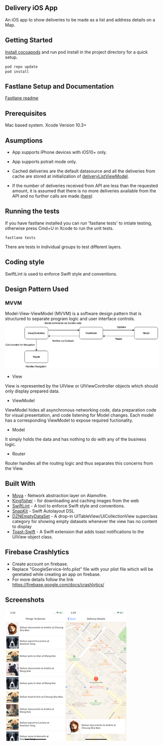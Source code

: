 ## Delivery iOS App
An iOS app to show deliveries to be made as a list and address details on a Map.

## Getting Started

[Install cocoapods](https://guides.cocoapods.org/using/getting-started.html) and run pod install in the project directory for a quick setup.
```
pod repo update
pod install
```
## Fastlane Setup and Documentation

[Fastlane readme](fastlane/README.md)

## Prerequisites

Mac based system.
Xcode Version 10.3+

## Asumptions

* App supports iPhone devices with iOS10+ only.
* App supports potrait mode only.
* Cached deliveries are the default datasource and all the deliveries from cache are stored at initialization of [deliveryListViewModel](Delivery/Modules/Delivery/ViewModels/DeliveryListViewModel.swift#L45).

* If the number of deliveries received from API are less than the requested amount, it is assumed that there is no more deliveries available from the API and no further calls are made.([here](Delivery/Modules/Delivery/ViewModels/DeliveryListViewModel.swift#L60))

## Running the tests

If you have fastlane installed you can run 'fastlane tests' to intiate testing, otherwise press Cmd+U in Xcode to run the unit tests.
```
fastlane tests
```
There are tests in individual groups to test different layers.

## Coding style 

SwiftLint is used to enforce Swift style and conventions. 

## Design Pattern Used
### MVVM

Model-View-ViewModel (MVVM) is a software design pattern that is structured to separate program logic and user interface controls.
<img src="Screenshots/MVVM.png" alt="MVVM" />

* View

View is represented by the UIView or UIViewController objects which should only display prepared data.

* ViewModel

ViewModel hides all asynchronous networking code, data preparation code for visual presentation, and code listening for Model changes. Each model has a corresponding ViewModel to expose required fuctionality.

* Model

It simply holds the data and has nothing to do with any of the business logic.

* Router

Router handles all the routing logic and thus separates this concerns from the View.

## Built With

* [Moya](https://moya.github.io) - Network abstraction layer on Alamofire.
* [Kingfisher](https://github.com/onevcat/Kingfisher) - for downloading and caching images from the web
* [SwiftLint](https://github.com/realm/SwiftLint) - A tool to enforce Swift style and conventions.
* [SnapKit](https://github.com/SnapKit/SnapKit) - Swift Autolayout DSL
* [DZNEmptyDataSet](https://github.com/dzenbot/DZNEmptyDataSet) - A drop-in UITableView/UICollectionView superclass category for showing empty datasets whenever the view has no content to display
* [Toast-Swift](https://github.com/scalessec/Toast-Swift) - A Swift extension that adds toast notifications to the UIView object class.

## Firebase Crashlytics
- Create account on firebase.
- Replace "GoogleService-Info.plist" file with your plist file which will be geretated while creating an app on firebase.
- For more details follow the link https://firebase.google.com/docs/crashlytics/

## Screenshots
<img src="Screenshots/DeliveryList.png" alt="DeliveryList" width="200"/><img src="Screenshots/DeliveryDetails.png" alt="DeliveryDetails" width="200"/>

